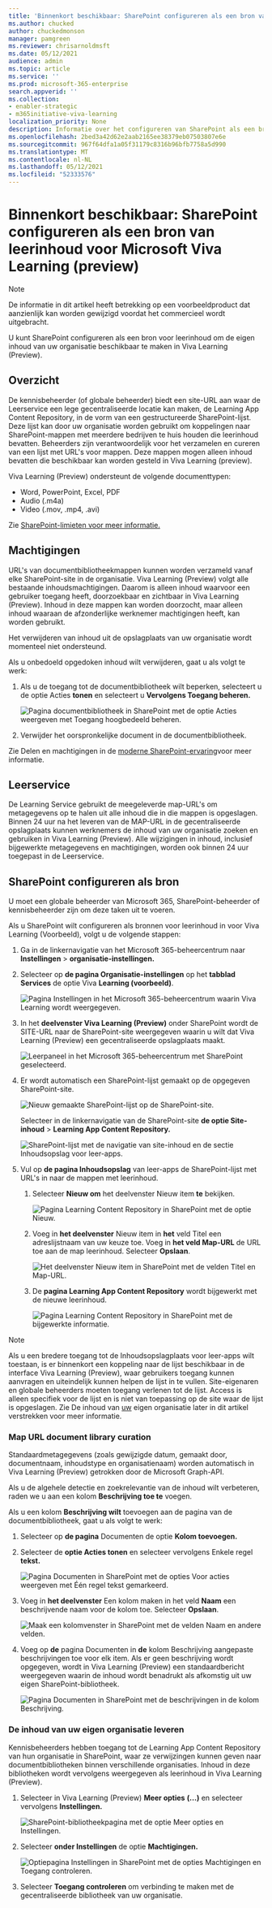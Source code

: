 ```yaml
---
title: 'Binnenkort beschikbaar: SharePoint configureren als een bron van leerinhoud voor Microsoft Viva Learning (preview)'
ms.author: chucked
author: chuckedmonson
manager: pamgreen
ms.reviewer: chrisarnoldmsft
ms.date: 05/12/2021
audience: admin
ms.topic: article
ms.service: ''
ms.prod: microsoft-365-enterprise
search.appverid: ''
ms.collection:
- enabler-strategic
- m365initiative-viva-learning
localization_priority: None
description: Informatie over het configureren van SharePoint als een bron van leerinhoud voor Microsoft Viva Learning (Preview).
ms.openlocfilehash: 2bed3a42d62e2aab2165ee38379eb07503807e6e
ms.sourcegitcommit: 967f64dfa1a05f31179c8316b96bfb7758a5d990
ms.translationtype: MT
ms.contentlocale: nl-NL
ms.lasthandoff: 05/12/2021
ms.locfileid: "52333576"
---
```

# <a name="coming-soon-configure-sharepoint-as-a-learning-content-source-for-microsoft-viva-learning-preview"></a>Binnenkort beschikbaar: SharePoint configureren als een bron van leerinhoud voor Microsoft Viva Learning (preview)

> [!NOTE]
> De informatie in dit artikel heeft betrekking op een voorbeeldproduct dat aanzienlijk kan worden gewijzigd voordat het commercieel wordt uitgebracht. 

U kunt SharePoint configureren als een bron voor leerinhoud om de eigen inhoud van uw organisatie beschikbaar te maken in Viva Learning (Preview).

## <a name="overview"></a>Overzicht

De kennisbeheerder (of globale beheerder) biedt een site-URL aan waar de Leerservice een lege gecentraliseerde locatie kan maken, de Learning App Content Repository, in de vorm van een gestructureerde SharePoint-lijst. Deze lijst kan door uw organisatie worden gebruikt om koppelingen naar SharePoint-mappen met meerdere bedrijven te huis houden die leerinhoud bevatten. Beheerders zijn verantwoordelijk voor het verzamelen en cureren van een lijst met URL's voor mappen. Deze mappen mogen alleen inhoud bevatten die beschikbaar kan worden gesteld in Viva Learning (preview).

Viva Learning (Preview) ondersteunt de volgende documenttypen:

- Word, PowerPoint, Excel, PDF
- Audio (.m4a)
- Video (.mov, .mp4, .avi)

Zie [SharePoint-limieten voor meer informatie.](/office365/servicedescriptions/sharepoint-online-service-description/sharepoint-online-limits?redirectSourcePath=%252farticle%252fSharePoint-Online-limits-8f34ff47-b749-408b-abc0-b605e1f6d498) 

## <a name="permissions"></a>Machtigingen

URL's van documentbibliotheekmappen kunnen worden verzameld vanaf elke SharePoint-site in de organisatie. Viva Learning (Preview) volgt alle bestaande inhoudsmachtigingen. Daarom is alleen inhoud waarvoor een gebruiker toegang heeft, doorzoekbaar en zichtbaar in Viva Learning (Preview). Inhoud in deze mappen kan worden doorzocht, maar alleen inhoud waaraan de afzonderlijke werknemer machtigingen heeft, kan worden gebruikt.

Het verwijderen van inhoud uit de opslagplaats van uw organisatie wordt momenteel niet ondersteund.

Als u onbedoeld opgedoken inhoud wilt verwijderen, gaat u als volgt te werk:

1.  Als u de toegang tot de documentbibliotheek wilt beperken, selecteert u de optie Acties **tonen** en selecteert u **Vervolgens Toegang beheren.**
     
     ![Pagina documentbibliotheek in SharePoint met de optie Acties weergeven met Toegang hoogbedeeld beheren.](../media/learning/learning-sharepoint-permissions2.png)

2.  Verwijder het oorspronkelijke document in de documentbibliotheek.

Zie Delen en machtigingen in de [moderne SharePoint-ervaring](/sharepoint/modern-experience-sharing-permissions)voor meer informatie. 

## <a name="learning-service"></a>Leerservice

De Learning Service gebruikt de meegeleverde map-URL's om metagegevens op te halen uit alle inhoud die in die mappen is opgeslagen. Binnen 24 uur na het leveren van de MAP-URL in de gecentraliseerde opslagplaats kunnen werknemers de inhoud van uw organisatie zoeken en gebruiken in Viva Learning (Preview). Alle wijzigingen in inhoud, inclusief bijgewerkte metagegevens en machtigingen, worden ook binnen 24 uur toegepast in de Leerservice.

## <a name="configure-sharepoint-as-a-source"></a>SharePoint configureren als bron

U moet een globale beheerder van Microsoft 365, SharePoint-beheerder of kennisbeheerder zijn om deze taken uit te voeren.

Als u SharePoint wilt configureren als bronnen voor leerinhoud in voor Viva Learning (Voorbeeld), volgt u de volgende stappen:

1.  Ga in de linkernavigatie van het Microsoft 365-beheercentrum naar **Instellingen**  >  **organisatie-instellingen.**
 
2.  Selecteer op **de pagina Organisatie-instellingen** op het **tabblad Services** de optie Viva **Learning (voorbeeld)**.

     ![Pagina Instellingen in het Microsoft 365-beheercentrum waarin Viva Learning wordt weergegeven.](../media/learning/learning-sharepoint-configure1.png)

3.  In het **deelvenster Viva Learning (Preview)** onder SharePoint wordt de SITE-URL naar de SharePoint-site weergegeven waarin u wilt dat Viva Learning (Preview) een gecentraliseerde opslagplaats maakt.

     ![Leerpaneel in het Microsoft 365-beheercentrum met SharePoint geselecteerd.](../media/learning/learning-sharepoint-configure2.png)

4.  Er wordt automatisch een SharePoint-lijst gemaakt op de opgegeven SharePoint-site.

     ![Nieuw gemaakte SharePoint-lijst op de SharePoint-site.](../media/learning/learning-sharepoint-configure3.png)

     Selecteer in de linkernavigatie van de SharePoint-site **de optie Site-inhoud**  >  **Learning App Content Repository.** 

     ![SharePoint-lijst met de navigatie van site-inhoud en de sectie Inhoudsopslag voor leer-apps.](../media/learning/learning-sharepoint-configure4.png) 

5. Vul op **de pagina Inhoudsopslag** van leer-apps de SharePoint-lijst met URL's in naar de mappen met leerinhoud.

   1. Selecteer **Nieuw om** het deelvenster Nieuw item **te** bekijken. 

       ![Pagina Learning Content Repository in SharePoint met de optie Nieuw.](../media/learning/learning-sharepoint-configure5.png)
 
   2. Voeg in **het deelvenster** Nieuw item in **het** veld Titel een adreslijstnaam van uw keuze toe. Voeg in **het veld Map-URL** de URL toe aan de map leerinhoud. Selecteer **Opslaan**.

       ![Het deelvenster Nieuw item in SharePoint met de velden Titel en Map-URL.](../media/learning/learning-sharepoint-configure6.png)

   3. De **pagina Learning App Content Repository** wordt bijgewerkt met de nieuwe leerinhoud.

       ![Pagina Learning Content Repository in SharePoint met de bijgewerkte informatie.](../media/learning/learning-sharepoint-configure7.png)

> [!NOTE]
> Als u een bredere toegang tot de Inhoudsopslagplaats voor leer-apps wilt toestaan, is er binnenkort een koppeling naar de lijst beschikbaar in de interface Viva Learning (Preview), waar gebruikers toegang kunnen aanvragen en uiteindelijk kunnen helpen de lijst in te vullen. Site-eigenaren en globale beheerders moeten toegang verlenen tot de lijst. Access is alleen specifiek voor de lijst en is niet van toepassing op de site waar de lijst is opgeslagen. Zie De inhoud van [uw](#provide-your-own-organizations-content) eigen organisatie later in dit artikel verstrekken voor meer informatie.

### <a name="folder-url-document-library-curation"></a>Map URL document library curation

Standaardmetagegevens (zoals gewijzigde datum, gemaakt door, documentnaam, inhoudstype en organisatienaam) worden automatisch in Viva Learning (Preview) getrokken door de Microsoft Graph-API.
 
Als u de algehele detectie en zoekrelevantie van de inhoud wilt verbeteren, raden we u aan een kolom **Beschrijving toe te** voegen.

Als u een kolom **Beschrijving wilt** toevoegen aan de pagina van de documentbibliotheek, gaat u als volgt te werk:

1.  Selecteer op **de pagina** Documenten de optie **Kolom toevoegen.**

2. Selecteer de **optie Acties tonen** en selecteer vervolgens Enkele regel **tekst.**

     ![Pagina Documenten in SharePoint met de opties Voor acties weergeven met Één regel tekst gemarkeerd.](../media/learning/learning-sharepoint-curation1.png)

3. Voeg in **het deelvenster** Een kolom maken in het veld **Naam** een beschrijvende naam voor de kolom toe. Selecteer **Opslaan**.

     ![Maak een kolomvenster in SharePoint met de velden Naam en andere velden.](../media/learning/learning-sharepoint-curation2.png)
 
4. Voeg op **de** pagina Documenten in **de** kolom Beschrijving aangepaste beschrijvingen toe voor elk item. Als er geen beschrijving wordt opgegeven, wordt in Viva Learning (Preview) een standaardbericht weergegeven waarin de inhoud wordt benadrukt als afkomstig uit uw eigen SharePoint-bibliotheek. 

     ![Pagina Documenten in SharePoint met de beschrijvingen in de kolom Beschrijving.](../media/learning/learning-sharepoint-curation3.png)
 
### <a name="provide-your-own-organizations-content"></a>De inhoud van uw eigen organisatie leveren

Kennisbeheerders hebben toegang tot de Learning App Content Repository van hun organisatie in SharePoint, waar ze verwijzingen kunnen geven naar documentbibliotheken binnen verschillende organisaties. Inhoud in deze bibliotheken wordt vervolgens weergegeven als leerinhoud in Viva Learning (Preview).

1. Selecteer in Viva Learning (Preview) **Meer opties** **(...)** en selecteer vervolgens **Instellingen.**

     ![SharePoint-bibliotheekpagina met de optie Meer opties en Instellingen.](../media/learning/learning-sharepoint-library-1.png)
     
2. Selecteer **onder Instellingen** de optie **Machtigingen.**

     ![Optiepagina Instellingen in SharePoint met de opties Machtigingen en Toegang controleren.](../media/learning/learning-sharepoint-library-2.png)

3. Selecteer **Toegang controleren** om verbinding te maken met de gecentraliseerde bibliotheek van uw organisatie.
     
